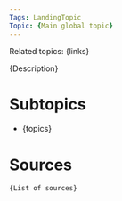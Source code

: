 ```yaml
---
Tags: LandingTopic
Topic: {Main global topic}
---
```

Related topics: {links}

{Description}

# Subtopics
+ {topics}

# Sources
	{List of sources}